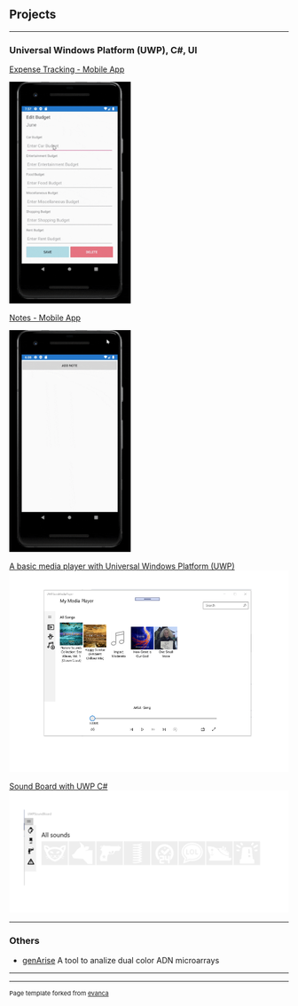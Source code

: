 ## Projects

---

### Universal Windows Platform (UWP), C#, UI

[Expense Tracking - Mobile App](https://github.com/hanbokhe/ExpenseTrackingApp)

<img src="images/ExpenseTrackingApp.gif?raw=true" height="400" alt="Expense Tracking App" />

[Notes - Mobile App](https://github.com/anagomezmayen/PhoneNotesApp)

<img src="images/NotesApp.gif?raw=true" height="400" alt="Notes App" />

[A basic media player with Universal Windows Platform (UWP)](https://github.com/anagomezmayen/UWPBasicMediaPlayer)
<img src="images/MediaPlayer.png?raw=true"/>

[Sound Board with UWP C#](https://github.com/anagomezmayen/UWPSoundBoard)
<img src="images/soundBoard.png?raw=true"/>


---

### Others

- [genArise](https://www.bioconductor.org/packages/release/bioc/html/genArise.html) A tool to analize dual color ADN microarrays

---



---
<p style="font-size:11px">Page template forked from <a href="https://github.com/evanca/quick-portfolio">evanca</a></p>
<!-- Remove above link if you don't want to attibute -->
